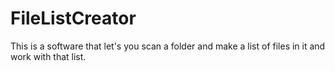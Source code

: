 # FileListCreator
This is a software that let's you scan a folder and make a list of files in it and work with that list.
